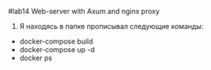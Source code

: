 #lab14
Web-server with Axum and nginx proxy

1. Я находясь в папке прописывал следующие команды:
- docker-compose build
- docker-compose up -d
- docker ps
